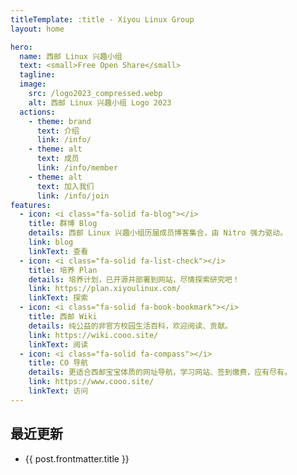 ```yaml
---
titleTemplate: :title - Xiyou Linux Group
layout: home

hero:
  name: 西邮 Linux 兴趣小组
  text: <small>Free Open Share</small>
  tagline:
  image:
    src: /logo2023_compressed.webp
    alt: 西邮 Linux 兴趣小组 Logo 2023
  actions:
    - theme: brand
      text: 介绍
      link: /info/
    - theme: alt
      text: 成员
      link: /info/member
    - theme: alt
      text: 加入我们
      link: /info/join
features:
  - icon: <i class="fa-solid fa-blog"></i>
    title: 群博 Blog
    details: 西邮 Linux 兴趣小组历届成员博客集合，由 Nitro 强力驱动。
    link: blog
    linkText: 查看
  - icon: <i class="fa-solid fa-list-check"></i>
    title: 培养 Plan
    details: 培养计划，已开源并部署到网站，尽情探索研究吧！
    link: https://plan.xiyoulinux.com/
    linkText: 探索
  - icon: <i class="fa-solid fa-book-bookmark"></i>
    title: 西邮 Wiki
    details: 纯公益的非官方校园生活百科，欢迎阅读、贡献。
    link: https://wiki.cooo.site/
    linkText: 阅读
  - icon: <i class="fa-solid fa-compass"></i>
    title: CO 导航
    details: 更适合西邮宝宝体质的网址导航，学习网站、签到缴费，应有尽有。
    link: https://www.cooo.site/
    linkText: 访问
---
```


<script setup>
import { data } from '/.vitepress/data/archive.data'
const posts = data.filter(post => post.frontmatter.title)
</script>

## 最近更新

<ul>
  <li v-for="post of posts">
    <a :href="post.url">{{ post.frontmatter.title }}</a>
  </li>
</ul>

<style>
.VPHomeHero .comm-group {
  margin: 1em auto 0;
  font-size: 1.2em;
}

@media (min-width: 960px) {
  .VPHomeHero .comm-group{
    margin-inline: 0;
  }
}
</style>

